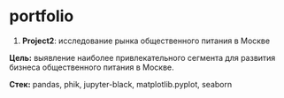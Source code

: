 # portfolio
1. **Project2**: исследование рынка общественного питания в Москве

**Цель:** выявление наиболее привлекательного сегмента для развития бизнеса общественного питания в Москве.

**Стек:** pandas, phik, jupyter-black, matplotlib.pyplot, seaborn
